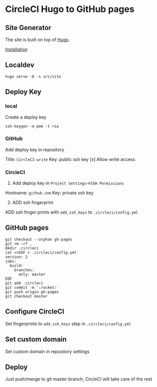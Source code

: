 # CircleCI Hugo to GitHub pages

## Site Generator

The site is built on top of [Hugo](https://gohugo.io).

[Installation](https://gohugo.io/getting-started/installing/)

## Localdev

```
hugo serve -D -s src/site
```

## Deploy Key

### local
Create a deploy key

```
ssh-keygen -m pem -t rsa
```

### GitHub

Add deploy key in repository

Title: `CircleCI-write`
Key: public ssh key
[x] Allow write access

### CircleCI

1. Add deploy key in `Project Settings`->`SSH Permissions`

Hostname: `github.com`
Key: private ssh key

2. ADD ssh fingerprint

ADD ssh finger prints with `add_ssh_keys` to `.circleci/config.yml`

## GitHub pages

```
git checkout --orphan gh-pages
git rm -rf .
mkdir .circleci
cat <<EOF > .circleci/config.yml
version: 2
jobs:
  build:
    branches:
      only: master
EOF
git add .circleci
git commit -m ':rocket:'
git push origin gh-pages
git checkout master
```

## Configure CircleCI

Set fingerprints to `add_ssh_keys` step in `.circleci/config.yml`

## Set custom domain

Set custom domain in repository settings

## Deploy

Just push/merge to git master branch, CircleCI will take care of the rest
